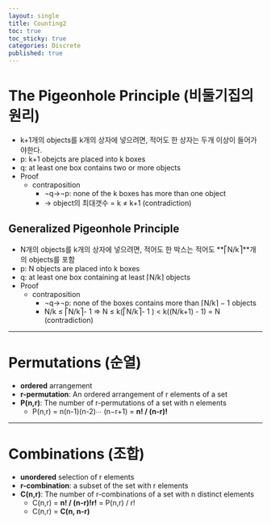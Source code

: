 ```yaml
---
layout: single
title: Counting2
toc: true
toc_sticky: true
categories: Discrete
published: true
---
```


# The Pigeonhole Principle (비둘기집의 원리)
* k+1개의 objects를 k개의 상자에 넣으려면, 적어도 한 상자는 두개 이상이 들어가야한다.
* p: k+1 obejcts are placed into k boxes
* q: at least one box contains two or more objects
* Proof
    * contraposition
        * ¬q→¬p: none of the k boxes has more than one object
        * -> object의 최대갯수 = k ≠ k+1 (contradiction) 

## Generalized Pigeonhole Principle
* N개의 objects를 k개의 상자에 넣으려면, 적어도 한 박스는 적어도 **⎡N/k⎤**개의 objects를 포함
* p: N objects are placed into k boxes 
* q: at least one box containing at least ⌈N/k⌉ objects 
* Proof
    * contraposition
        * ¬q→¬p: none of the boxes contains more than ⌈N/k⌉ − 1 objects 
        * N/k ≤ ⎡N/k⎤- 1 => N ≤ k(⎡N/k⎤- 1 ) < k((N/k+1) - 1) = N (contradiction)

----------

# Permutations (순열)
* **ordered** arrangement
* **r-permutation**: An ordered arrangement of r elements of a set
* **P(n,r)**: The number of r-permutations of a set with n elements
    * P(n,r) = n(n-1)(n-2)∙∙∙ (n−r+1) = **n! / (n-r)!**

----------

# Combinations (조합)
* **unordered** selection of r elements
* **r-combination**: a subset of the set with r elements
* **C(n,r)**: The number of r-combinations of a set with n distinct elements
    * C(n,r) = **n! / (n-r)!r!** = P(n,r) / r!
    * C(n,r) = **C(n, n-r)**
